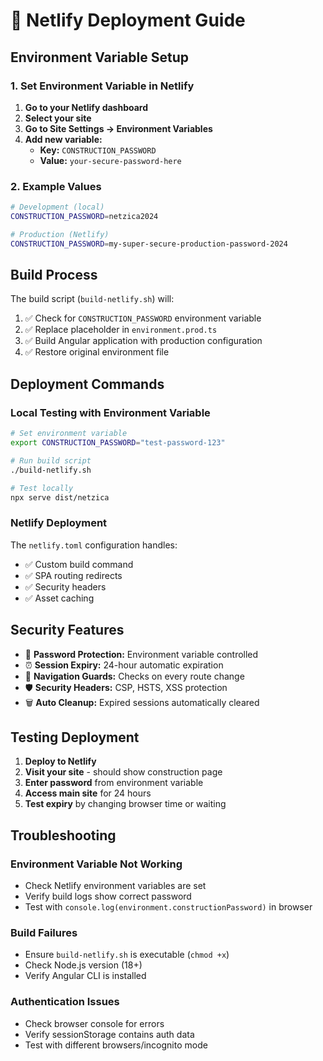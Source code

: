 # 🚀 Netlify Deployment Guide

## Environment Variable Setup

### 1. Set Environment Variable in Netlify

1. **Go to your Netlify dashboard**
2. **Select your site**
3. **Go to Site Settings → Environment Variables**
4. **Add new variable:**
   - **Key:** `CONSTRUCTION_PASSWORD`
   - **Value:** `your-secure-password-here`

### 2. Example Values

```bash
# Development (local)
CONSTRUCTION_PASSWORD=netzica2024

# Production (Netlify)
CONSTRUCTION_PASSWORD=my-super-secure-production-password-2024
```

## Build Process

The build script (`build-netlify.sh`) will:

1. ✅ Check for `CONSTRUCTION_PASSWORD` environment variable
2. ✅ Replace placeholder in `environment.prod.ts`
3. ✅ Build Angular application with production configuration
4. ✅ Restore original environment file

## Deployment Commands

### Local Testing with Environment Variable

```bash
# Set environment variable
export CONSTRUCTION_PASSWORD="test-password-123"

# Run build script
./build-netlify.sh

# Test locally
npx serve dist/netzica
```

### Netlify Deployment

The `netlify.toml` configuration handles:
- ✅ Custom build command
- ✅ SPA routing redirects
- ✅ Security headers
- ✅ Asset caching

## Security Features

- 🔐 **Password Protection:** Environment variable controlled
- ⏰ **Session Expiry:** 24-hour automatic expiration
- 🔄 **Navigation Guards:** Checks on every route change
- 🛡️ **Security Headers:** CSP, HSTS, XSS protection
- 🗑️ **Auto Cleanup:** Expired sessions automatically cleared

## Testing Deployment

1. **Deploy to Netlify**
2. **Visit your site** - should show construction page
3. **Enter password** from environment variable
4. **Access main site** for 24 hours
5. **Test expiry** by changing browser time or waiting

## Troubleshooting

### Environment Variable Not Working
- Check Netlify environment variables are set
- Verify build logs show correct password
- Test with `console.log(environment.constructionPassword)` in browser

### Build Failures
- Ensure `build-netlify.sh` is executable (`chmod +x`)
- Check Node.js version (18+)
- Verify Angular CLI is installed

### Authentication Issues
- Check browser console for errors
- Verify sessionStorage contains auth data
- Test with different browsers/incognito mode
